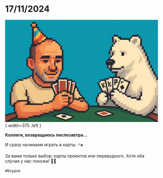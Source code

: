 # 17/11/2024

![ ](<../../assets/img/photo_2025-10-02_14-40-53.jpg>){ width=375 .left }

**Коллеги, возвращаюсь послезавтра...**

И сразу начинаем играть в карты. 🃏♠️

За вами только выбор: карты проектов или переводного. Хотя оба случая у нас похожи! 🤡💼

`#Блудни`
